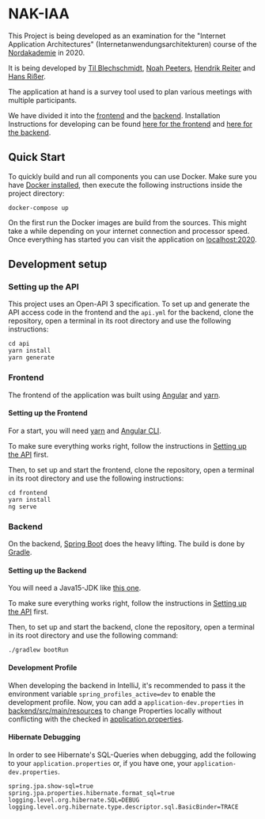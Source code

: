# NAK-IAA
This Project is being developed as an examination for the 
"Internet Application Architectures" (Internetanwendungsarchitekturen) course of the 
[Nordakademie](https://www.nordakademie.de) in 2020.

It is being developed by [Til Blechschmidt](https://github.com/TilBlechschmidt), 
[Noah Peeters](https://github.com/NoahPeeters), [Hendrik Reiter](https://github.com/HenryWedge) 
and [Hans Rißer](https://github.com/hpr1999). 

The application at hand is a survey tool used to plan various meetings 
with multiple participants.

We have divided it into the [frontend](/frontend) and the [backend](backend).
Installation Instructions for developing can be found 
[here for the frontend](#setting-up-the-frontend) and 
[here for the backend](#setting-up-the-backend).

## Quick Start

To quickly build and run all components you can use Docker. Make sure you have [Docker installed](https://www.docker.com/products/docker-desktop),
then execute the following instructions inside the project directory:

```shell script
docker-compose up
```

On the first run the Docker images are build from the sources. This might take a while depending on your internet connection and processor speed.
Once everything has started you can visit the application on [localhost:2020](http://localhost:2020). 

## Development setup

### Setting up the API

This project uses an Open-API 3 specification.
To set up and generate the API access code in the frontend and the `api.yml` for the backend, 
clone the repository, open a terminal in its root directory and use the following instructions: 

```shell script
cd api
yarn install
yarn generate
```

### Frontend

The frontend of the application was built using [Angular](https://angular.io) 
and [yarn](https://classic.yarnpkg.com/en/).

#### Setting up the Frontend

For a start, you will need 
[yarn](https://classic.yarnpkg.com/en/docs/install/) and [Angular CLI](https://cli.angular.io).

To make sure everything works right, follow the instructions in [Setting up the API](#setting-up-the-api) first.

Then, to set up and start the frontend, clone the repository, 
open a terminal in its root directory and use the following instructions:

```shell script
cd frontend
yarn install
ng serve
```

### Backend

On the backend, [Spring Boot](https://spring.io/projects/spring-boot) does the heavy lifting.
The build is done by [Gradle](https://gradle.org).

#### Setting up the Backend

You will need a Java15-JDK like 
[this one](https://adoptopenjdk.net/?variant=openjdk15&jvmVariant=hotspot).

To make sure everything works right, follow the instructions in [Setting up the API](#setting-up-the-api) first.

Then, to set up and start the backend, clone the repository, 
open a terminal in its root directory and use the following command: 

```shell script
./gradlew bootRun
```

#### Development Profile

When developing the backend in IntelliJ, it's recommended to pass
it the environment variable `spring_profiles_active=dev` to enable
the development profile. 
Now, you can add a `application-dev.properties`
in [backend/src/main/resources](backend/src/main/resources) to change
Properties locally without conflicting with the checked in 
[application.properties](backend/src/main/resources/application.properties).

#### Hibernate Debugging

In order to see Hibernate's SQL-Queries when debugging, add the
following to your `application.properties` or, if you have one, your
 `application-dev.properties`. 

```properties
spring.jpa.show-sql=true
spring.jpa.properties.hibernate.format_sql=true
logging.level.org.hibernate.SQL=DEBUG
logging.level.org.hibernate.type.descriptor.sql.BasicBinder=TRACE
```
